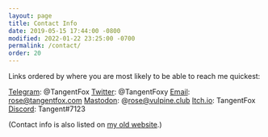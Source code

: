 ```yaml
---
layout: page
title: Contact Info
date: 2019-05-15 17:44:00 -0800
modified: 2022-01-22 23:25:00 -0700
permalink: /contact/
order: 20
---
```


Links ordered by where you are most likely to be able to reach me quickest:

[Telegram](https://t.me/TangentFox): @TangentFox
[Twitter](https://twitter.com/tangentfoxy): @TangentFoxy
[Email](mailto:tangentfoxy@gmail.com): rose@tangentfox.com
[Mastodon](https://vulpine.club/@rose): @rose@vulpine.club
[Itch.io](https://itch.io/profile/tangentfox): TangentFox
[Discord](https://discord.gg/UBehCVN): Tangent#7123

(Contact info is also listed on [my old website](https://guard13007.com/contact).)
